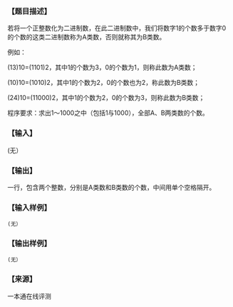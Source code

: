 ### 【题目描述】

若将一个正整数化为二进制数，在此二进制数中，我们将数字1的个数多于数字0的个数的这类二进制数称为A类数，否则就称其为B类数。

例如：

(13)10=(1101)2，其中1的个数为3，0的个数为1，则称此数为A类数；

(10)10=(1010)2，其中1的个数为2，0的个数也为2，称此数为B类数；

(24)10=(11000)2，其中1的个数为2，0的个数为3，则称此数为B类数；

程序要求：求出1～1000之中（包括1与1000），全部A、B两类数的个数。

### 【输入】

(无）

### 【输出】

一行，包含两个整数，分别是A类数和B类数的个数，中间用单个空格隔开。

### 【输入样例】

```
(无）
```

### 【输出样例】

```
(无）
```


 ### 【来源】

 一本通在线评测 